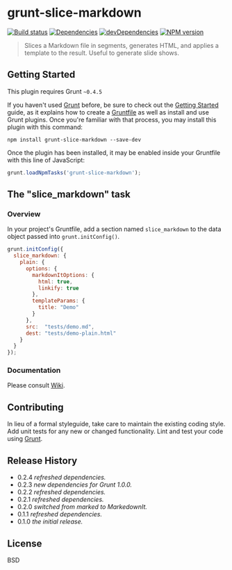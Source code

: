 # grunt-slice-markdown

[![Build status][travis-image]][travis-url]
[![Dependencies][deps-image]][deps-url]
[![devDependencies][dev-deps-image]][dev-deps-url]
[![NPM version][npm-image]][npm-url]

> Slices a Markdown file in segments, generates HTML, and applies a template to the result. Useful to generate slide shows.

## Getting Started

This plugin requires Grunt `~0.4.5`

If you haven't used [Grunt](http://gruntjs.com/) before, be sure to check out the [Getting Started](http://gruntjs.com/getting-started) guide, as it explains how to create a [Gruntfile](http://gruntjs.com/sample-gruntfile) as well as install and use Grunt plugins. Once you're familiar with that process, you may install this plugin with this command:

```shell
npm install grunt-slice-markdown --save-dev
```

Once the plugin has been installed, it may be enabled inside your Gruntfile with this line of JavaScript:

```js
grunt.loadNpmTasks('grunt-slice-markdown');
```

## The "slice_markdown" task

### Overview

In your project's Gruntfile, add a section named `slice_markdown` to the data object passed into `grunt.initConfig()`.

```js
grunt.initConfig({
  slice_markdown: {
    plain: {
      options: {
        markdownItOptions: {
          html: true,
          linkify: true
        },
        templateParams: {
          title: "Demo"
        }
      },
      src:  "tests/demo.md",
      dest: "tests/demo-plain.html"
    }
  }
});
```

### Documentation

Please consult [Wiki](https://github.com/uhop/grunt-slice-markdown/wiki).

## Contributing
In lieu of a formal styleguide, take care to maintain the existing coding style. Add unit tests for any new or changed functionality. Lint and test your code using [Grunt](http://gruntjs.com/).

## Release History

- 0.2.4 *refreshed dependencies.*
- 0.2.3 *new dependencies for Grunt 1.0.0.*
- 0.2.2 *refreshed dependencies.*
- 0.2.1 *refreshed dependencies.*
- 0.2.0 *switched from marked to MarkedownIt.*
- 0.1.1 *refreshed dependencies.*
- 0.1.0 *the initial release.*

## License

BSD

[npm-image]:      https://img.shields.io/npm/v/grunt-slice-markdown.svg
[npm-url]:        https://npmjs.org/package/grunt-slice-markdown
[deps-image]:     https://img.shields.io/david/uhop/grunt-slice-markdown.svg
[deps-url]:       https://david-dm.org/uhop/grunt-slice-markdown
[dev-deps-image]: https://img.shields.io/david/dev/uhop/grunt-slice-markdown.svg
[dev-deps-url]:   https://david-dm.org/uhop/grunt-slice-markdown#info=devDependencies
[travis-image]:   https://img.shields.io/travis/uhop/grunt-slice-markdown.svg
[travis-url]:     https://travis-ci.org/uhop/grunt-slice-markdown
